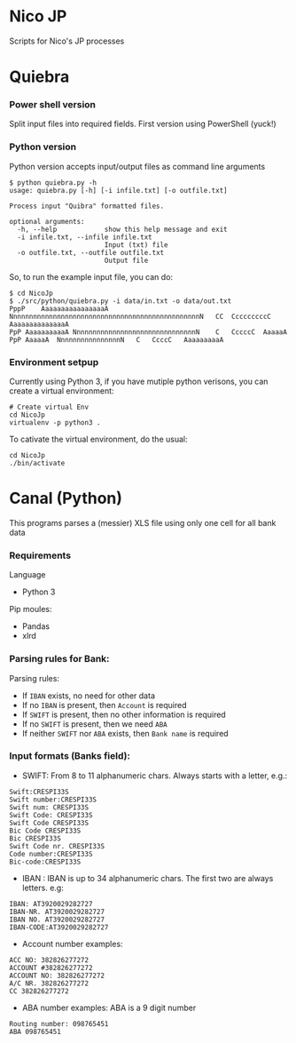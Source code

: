 # Nico JP

Scripts for Nico's JP processes

# Quiebra

### Power shell version

Split input files into required fields.
First version using PowerShell (yuck!)

### Python version

Python version accepts input/output files as command line arguments
```
$ python quiebra.py -h
usage: quiebra.py [-h] [-i infile.txt] [-o outfile.txt]

Process input "Quibra" formatted files.

optional arguments:
  -h, --help            show this help message and exit
  -i infile.txt, --infile infile.txt
                        Input (txt) file
  -o outfile.txt, --outfile outfile.txt
                        Output file

```

So, to run the example input file, you can do:
```
$ cd NicoJp
$ ./src/python/quiebra.py -i data/in.txt -o data/out.txt
PppP	AaaaaaaaaaaaaaaaA	NnnnnnnnnnnnnnnnnnnnnnnnnnnnnnnnnnnnnnnnnnnnnnnnN	CC	CccccccccC	AaaaaaaaaaaaaaA
PpP	AaaaaaaaaaA	NnnnnnnnnnnnnnnnnnnnnnnnnnnnnnnN	C	CccccC	AaaaaA
PpP	AaaaaA	NnnnnnnnnnnnnnnnN	C	CcccC	AaaaaaaaaA
```

### Environment setpup

Currently using Python 3, if you have mutiple python verisons, you can create a virtual environment:

```
# Create virtual Env
cd NicoJp
virtualenv -p python3 .
```

To cativate the virtual environment, do the usual:
```
cd NicoJp
./bin/activate
```

# Canal (Python)

This programs parses a (messier) XLS file using only one cell for all bank data

### Requirements

Language
* Python 3

Pip moules:
* Pandas
* xlrd

### Parsing rules for Bank:

Parsing rules:
- If `IBAN` exists, no need for other data
- If no `IBAN` is present, then `Account` is required
- If `SWIFT` is present, then no other information is required
- If no `SWIFT` is present, then we need `ABA`
- If neither `SWIFT` nor `ABA` exists, then `Bank name` is required

### Input formats (Banks field):

* SWIFT: From 8 to 11 alphanumeric chars. Always starts with a letter, e.g.:
```
Swift:CRESPI33S
Swift number:CRESPI33S
Swift num: CRESPI33S
Swift Code: CRESPI33S
Swift Code CRESPI33S
Bic Code CRESPI33S
Bic CRESPI33S
Swift Code nr. CRESPI33S
Code number:CRESPI33S
Bic-code:CRESPI33S
```

* IBAN : IBAN is up to 34 alphanumeric chars. The first two are always letters. e.g:
```
IBAN: AT3920029282727
IBAN-NR. AT3920029282727
IBAN NO. AT3920029282727
IBAN-CODE:AT3920029282727
```

* Account number examples:
```
ACC NO: 382826277272
ACCOUNT #382826277272
ACCOUNT NO: 382826277272
A/C NR. 382826277272
CC 382826277272
```

* ABA number examples: ABA is a 9 digit number
```
Routing number: 098765451
ABA 098765451
```
